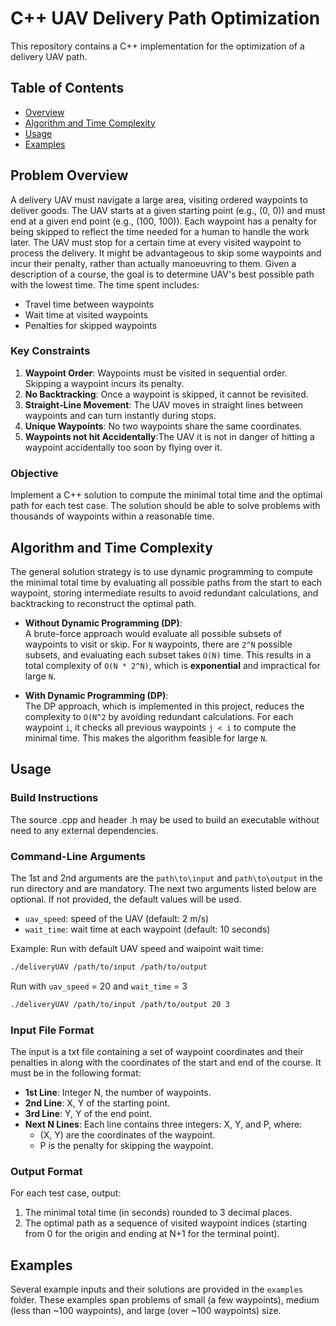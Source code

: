 # C++ UAV Delivery Path Optimization

This repository contains a C++ implementation for the optimization of a delivery UAV path.

## Table of Contents

- [Overview](#Problem-Overview)
- [Algorithm and Time Complexity](#Algorithm-and-Time-Complexity)
- [Usage](#Usage)
- [Examples](#Examples)

## Problem Overview
A delivery UAV must navigate a large area, visiting ordered waypoints to deliver goods. The UAV starts at a given starting point (e.g., (0, 0)) and must end at a given end point (e.g., (100, 100)). Each waypoint has a penalty for being skipped to reflect 
the time needed for a human to handle the work later. The UAV must stop for a certain time at every visited waypoint to process the delivery. It might be advantageous to skip some waypoints and incur their penalty, rather than actually 
manoeuvring to them. Given a description of a course, the goal is to determine UAV's best possible path with the lowest time. The time spent includes:
- Travel time between waypoints
- Wait time at visited waypoints
- Penalties for skipped waypoints

### Key Constraints
1. **Waypoint Order**: Waypoints must be visited in sequential order. Skipping a waypoint incurs its penalty.
2. **No Backtracking**: Once a waypoint is skipped, it cannot be revisited.
3. **Straight-Line Movement**: The UAV moves in straight lines between waypoints and can turn instantly during stops.
4. **Unique Waypoints**: No two waypoints share the same coordinates.
5. **Waypoints not hit Accidentally**:The UAV it is not in danger of hitting a waypoint accidentally too soon by flying over it.

### Objective
Implement a C++ solution to compute the minimal total time and the optimal path for each test case. The solution should be able to solve problems with thousands of waypoints within a reasonable time.

## Algorithm and Time Complexity
The general solution strategy is to use dynamic programming to compute the minimal total time by evaluating all possible paths from the start to each waypoint, storing intermediate results to avoid redundant calculations, and backtracking to reconstruct the optimal path.

- **Without Dynamic Programming (DP)**:  
  A brute-force approach would evaluate all possible subsets of waypoints to visit or skip. For `N` waypoints, there are `2^N` possible subsets, and evaluating each subset takes `O(N)` time. This results in a total complexity of  `O(N * 2^N)`, which is **exponential** and impractical for large `N`.

- **With Dynamic Programming (DP)**:  
  The DP approach, which is implemented in this project, reduces the complexity to `O(N^2` by avoiding redundant calculations. For each waypoint `i`, it checks all previous waypoints `j < i` to compute the minimal time. This makes the algorithm feasible for large `N`.

## Usage

### Build Instructions

The source .cpp and header .h may be used to build an executable without need to any external dependencies. 

### Command-Line Arguments

The 1st and 2nd arguments are the `path\to\input` and `path\to\output` in the run directory and are mandatory. The next two arguments listed below are optional. If not provided, the default values will be used. 
- `uav_speed`: speed of the UAV (default: 2 m/s)
- `wait_time`: wait time at each waypoint (default: 10 seconds)

Example: Run with default UAV speed and waipoint wait time:

```bash
./deliveryUAV /path/to/input /path/to/output 
```
Run with `uav_speed` = 20 and `wait_time` = 3
```bash
./deliveryUAV /path/to/input /path/to/output 20 3
```

### Input File Format
The input is a txt file containing a set of waypoint coordinates and their penalties in along with the coordinates of the start and end of the course. It must be in the following format:  
- **1st Line**: Integer N, the number of waypoints.
- **2nd Line**: X, Y of the starting point.
- **3rd Line**: Y, Y of the end point.
- **Next N Lines**: Each line contains three integers: X, Y, and P, where:
  - (X, Y) are the coordinates of the waypoint.
  - P is the penalty for skipping the waypoint.

### Output Format
For each test case, output:
1. The minimal total time (in seconds) rounded to 3 decimal places.
2. The optimal path as a sequence of visited waypoint indices (starting from 0 for the origin and ending at N+1 for the terminal point).

## Examples

Several example inputs and their solutions are provided in the `examples` folder. These examples span problems of small (a few waypoints), medium (less than ~100 waypoints), and large (over ~100 waypoints) size. 



